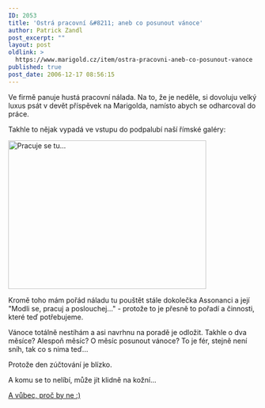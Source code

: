 ```yaml
---
ID: 2053
title: 'Ostrá pracovní &#8211; aneb co posunout vánoce'
author: Patrick Zandl
post_excerpt: ""
layout: post
oldlink: >
  https://www.marigold.cz/item/ostra-pracovni-aneb-co-posunout-vanoce
published: true
post_date: 2006-12-17 08:56:15
---
```

<texy>Ve firmě panuje hustá pracovní nálada. Na to, že je neděle, si dovoluju velký luxus psát v devět příspěvek na Marigolda, namísto abych se odharcoval do práce. 

Takhle to nějak vypadá ve vstupu do podpalubí naší římské galéry: 

<a href="http://www.marigold.cz/wp-content/15122006.jpg"><img src="http://www.marigold.cz/wp-content/_15122006.jpg" width="400" height="300" alt="Pracuje se tu... " title="Pracuje se tu... "  /></a>

Kromě toho mám pořád náladu tu pouštět stále dokolečka Assonanci a její "Modli se, pracuj a poslouchej..." - protože to je přesně to pořadí a činnosti, které teď potřebujeme. 

Vánoce totálně nestíhám a asi navrhnu na poradě je odložit. Takhle o dva měsíce? Alespoň měsíc? O měsíc posunout vánoce? To je fér, stejně není sníh, tak co s nima teď... 

Protože den zúčtování je blízko. 

A komu se to nelíbí, může jít klidně na kožní...

<a href="http://spolecnost.blesk.cz/Clanek65906.htm">A vůbec, proč by ne :)</a>